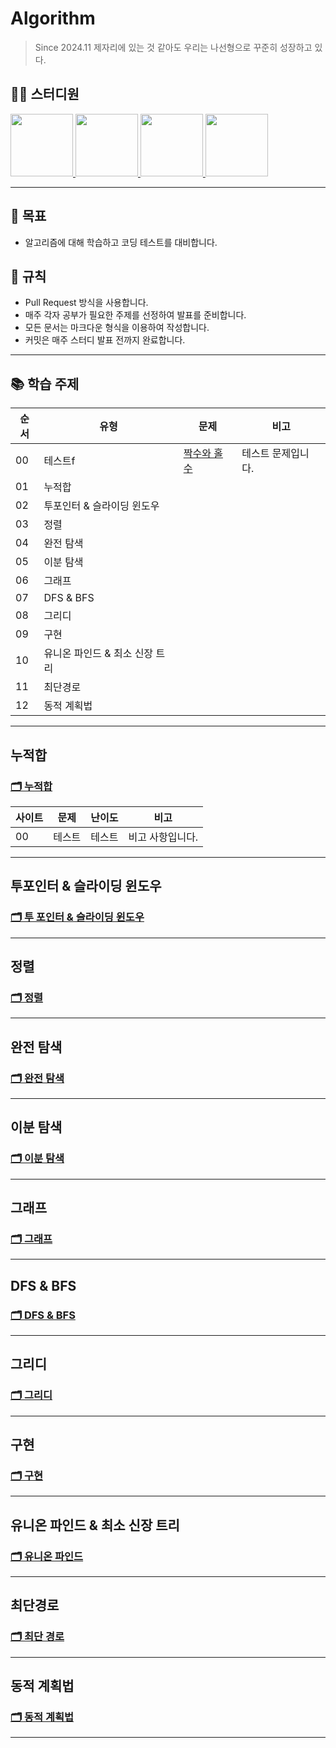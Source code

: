 # Algorithm
> Since 2024.11
> 제자리에 있는 것 같아도 우리는 나선형으로 꾸준히 성장하고 있다.

## 👨‍💻  스터디원
<p>
<a href="https://github.com/jonghyeok98">
  <img src="https://avatars.githubusercontent.com/u/77715064?v=4" width="100">
</a>
<a href="https://github.com/vhzkclq0705">
  <img src="https://avatars.githubusercontent.com/u/75382687?v=4" width="100">
</a>
<a href="https://github.com/altpfwlzh">
  <img src="https://avatars.githubusercontent.com/u/103296628?v=4" width="100">
</a>
  <a href="https://github.com/binnnnary">
  <img src="https://avatars.githubusercontent.com/u/127098522?v=4" width="100">
</a>
</p>


---

## 📖 목표
- 알고리즘에 대해 학습하고 코딩 테스트를 대비합니다.

## 📝 규칙
- Pull Request 방식을 사용합니다.
- 매주 각자 공부가 필요한 주제를 선정하여 발표를 준비합니다.
- 모든 문서는 마크다운 형식을 이용하여 작성합니다.
- 커밋은 매주 스터디 발표 전까지 완료합니다.

---

## 📚 학습 주제

|순서|유형|문제|비고|
|--|--|--|--|
|00|테스트f|[짝수와 홀수](https://school.programmers.co.kr/learn/courses/30/lessons/12937?language=python3)|테스트 문제입니다.|
|01|누적합| | |
|02|투포인터 & 슬라이딩 윈도우| |
|03|정렬| | |
|04|완전 탐색| | |
|05|이분 탐색| | |
|06|그래프| | |
|07|DFS & BFS| | |
|08|그리디| | |
|09|구현| | |
|10|유니온 파인드 & 최소 신장 트리| | |
|11|최단경로| | |
|12|동적 계획법| | |

---

## 누적합
### [🗂 누적합](./Contents/PrefixSum/)
|사이트|문제|난이도|비고|
|--|--|--|--|
|00|테스트|테스트|비고 사항입니다.|

---

## 투포인터 & 슬라이딩 윈도우
### [🗂 투 포인터 & 슬라이딩 윈도우](./Contents/TwoPointer/)

---

## 정렬
### [🗂 정렬](./Contents/Sort)


---

## 완전 탐색
### [🗂 완전 탐색](./Contents/BruteForce/)

---


## 이분 탐색
### [🗂 이분 탐색](./Contents/BinarySearch/)

---

## 그래프
### [🗂 그래프](./Contents/Graph)

---

## DFS & BFS
### [🗂 DFS & BFS](./Contents/DFSBFS/)

---

## 그리디
### [🗂 그리디](./Contents/Greedy)

---

## 구현
### [🗂 구현](./Contents/Avatar/)

---

## 유니온 파인드 & 최소 신장 트리
### [🗂 유니온 파인드](./Contents/UnionFind/)

---


## 최단경로
### [🗂 최단 경로](./Contents/ShortestPath/)

---


## 동적 계획법
### [🗂 동적 계획법](./Contents/DP)

---

